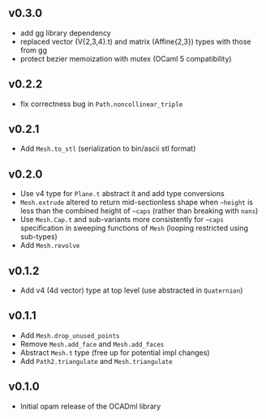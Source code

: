 ## v0.3.0

- add gg library dependency
- replaced vector (V{2,3,4}.t) and matrix (Affine{2,3}) types with those from gg
- protect bezier memoization with mutex (OCaml 5 compatibility)

## v0.2.2

- fix correctness bug in `Path.noncollinear_triple`

## v0.2.1

- Add `Mesh.to_stl` (serialization to bin/ascii stl format)

## v0.2.0
- Use v4 type for `Plane.t` abstract it and add type conversions
- `Mesh.extrude` altered to return mid-sectionless shape when `~height` is less
  than the combined height of `~caps` (rather than breaking with `nans`)
- Use `Mesh.Cap.t` and sub-variants more consistently for `~caps` specification in
  sweeping functions of `Mesh` (looping restricted using sub-types)
- Add `Mesh.revolve`

## v0.1.2
- Add v4 (4d vector) type at top level (use abstracted in `Quaternion`)

## v0.1.1
- Add `Mesh.drop_unused_points`
- Remove `Mesh.add_face` and `Mesh.add_faces`
- Abstract `Mesh.t` type (free up for potential impl changes)
- Add `Path2.triangulate` and `Mesh.triangulate`

## v0.1.0

- Initial opam release of the OCADml library
